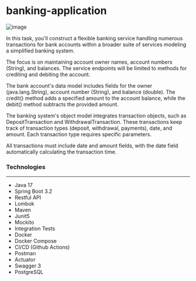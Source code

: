# banking-application

![image](https://github.com/emirhan190341/banking-application/assets/67711815/c199a34b-f277-4c5b-9200-e83b03886a54)

In this task, you'll construct a flexible banking service handling numerous transactions for bank accounts within a broader suite of services modeling a simplified banking system.

The focus is on maintaining account owner names, account numbers (String), and balances. The service endpoints will be limited to methods for crediting and debiting the account.

The bank account's data model includes fields for the owner (java.lang.String), account number (String), and balance (double). The credit() method adds a specified amount to the account balance, while the debit() method subtracts the provided amount.

The banking system's object model integrates transaction objects, such as DepositTransaction and WithdrawalTransaction. These transactions keep track of transaction types (deposit, withdrawal, payments), date, and amount. Each transaction type requires specific parameters.

All transactions must include date and amount fields, with the date field automatically calculating the transaction time.

### Technologies

---
- Java 17
- Spring Boot 3.2
- Restful API
- Lombok
- Maven
- Junit5
- Mockito
- Integration Tests
- Docker
- Docker Compose
- CI/CD (Github Actions)
- Postman
- Actuator
- Swagger 3
- PostgreSQL
